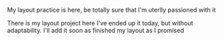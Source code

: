 My layout practice is here, be totally sure that I'm uterlly passioned with it 

There is my layout project here I've ended up it today, but without adaptability. I'll add it soon as finished my layout as I promised

